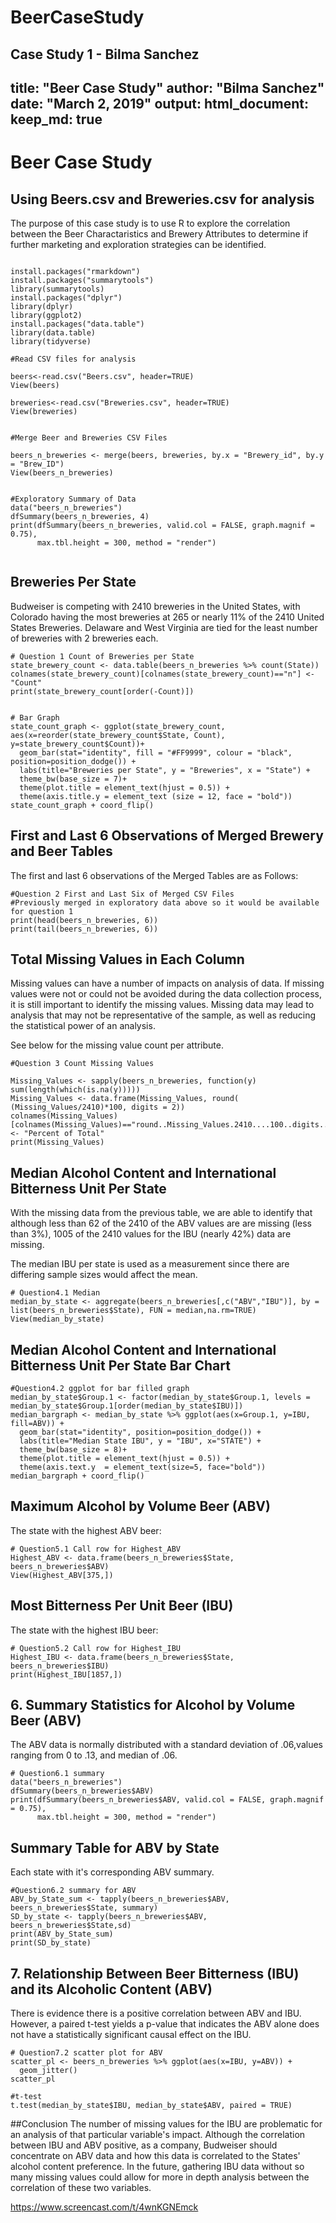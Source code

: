 # BeerCaseStudy
Case Study 1 - Bilma Sanchez
---
title: "Beer Case Study"
author: "Bilma Sanchez"
date: "March 2, 2019"
output:
  html_document:
  keep_md: true
---

# **Beer Case Study**
## Using Beers.csv and Breweries.csv for analysis
The purpose of this case study is to use R to explore the correlation between the Beer Charactaristics and Brewery Attributes to determine if further marketing and exploration strategies can be identified.

```{r setup, include=TRUE}

install.packages("rmarkdown")
install.packages("summarytools")
library(summarytools)
install.packages("dplyr")
library(dplyr)
library(ggplot2)
install.packages("data.table")
library(data.table)
library(tidyverse)

#Read CSV files for analysis

beers<-read.csv("Beers.csv", header=TRUE)
View(beers)

breweries<-read.csv("Breweries.csv", header=TRUE)
View(breweries)


#Merge Beer and Breweries CSV Files

beers_n_breweries <- merge(beers, breweries, by.x = "Brewery_id", by.y = "Brew_ID")
View(beers_n_breweries)


#Exploratory Summary of Data
data("beers_n_breweries")
dfSummary(beers_n_breweries, 4)
print(dfSummary(beers_n_breweries, valid.col = FALSE, graph.magnif = 0.75), 
      max.tbl.height = 300, method = "render")


```

## Breweries Per State
Budweiser is competing with 2410 breweries in the United States, with Colorado having the most breweries at 265 or nearly 11% of the 2410 United States Breweries. Delaware and West Virginia are tied for the least number of breweries with 2 breweries each.

```{r}
# Question 1 Count of Breweries per State
state_brewery_count <- data.table(beers_n_breweries %>% count(State))
colnames(state_brewery_count)[colnames(state_brewery_count)=="n"] <- "Count"
print(state_brewery_count[order(-Count)])


# Bar Graph
state_count_graph <- ggplot(state_brewery_count, aes(x=reorder(state_brewery_count$State, Count), y=state_brewery_count$Count))+
  geom_bar(stat="identity", fill = "#FF9999", colour = "black", position=position_dodge()) +
  labs(title="Breweries per State", y = "Breweries", x = "State") +
  theme_bw(base_size = 7)+
  theme(plot.title = element_text(hjust = 0.5)) +
  theme(axis.title.y = element_text (size = 12, face = "bold"))
state_count_graph + coord_flip()

```

## First and Last 6 Observations of Merged Brewery and Beer Tables
The first and last 6 observations of the Merged Tables are as Follows:

```{r}
#Question 2 First and Last Six of Merged CSV Files
#Previously merged in exploratory data above so it would be available for question 1
print(head(beers_n_breweries, 6))
print(tail(beers_n_breweries, 6))
```

## Total Missing Values in Each Column
Missing values can have a number of impacts on analysis of data.  If missing values were not or could not be avoided during the data collection process, it is still important to identify the missing values.  Missing data may lead to analysis that may not be representative of the sample, as well as reducing the statistical power of an analysis.

See below for the missing value count per attribute.

```{r}
#Question 3 Count Missing Values

Missing_Values <- sapply(beers_n_breweries, function(y) sum(length(which(is.na(y)))))
Missing_Values <- data.frame(Missing_Values, round( (Missing_Values/2410)*100, digits = 2))
colnames(Missing_Values)[colnames(Missing_Values)=="round..Missing_Values.2410....100..digits...2."] <- "Percent of Total"
print(Missing_Values)
```

## Median Alcohol Content and International Bitterness Unit Per State
With the missing data from the previous table, we are able to identify that although less than 62 of the 2410 of the ABV values are are missing (less than 3%), 1005 of the 2410 values for the IBU (nearly 42%) data are missing.

The median IBU per state is used as a measurement since there are differing sample sizes would affect the mean.

```{r}
# Question4.1 Median 
median_by_state <- aggregate(beers_n_breweries[,c("ABV","IBU")], by = list(beers_n_breweries$State), FUN = median,na.rm=TRUE)
View(median_by_state)
```

## Median Alcohol Content and International Bitterness Unit Per State Bar Chart
```{r}
#Question4.2 ggplot for bar filled graph
median_by_state$Group.1 <- factor(median_by_state$Group.1, levels = median_by_state$Group.1[order(median_by_state$IBU)])
median_bargraph <- median_by_state %>% ggplot(aes(x=Group.1, y=IBU, fill=ABV)) +
  geom_bar(stat="identity", position=position_dodge()) +
  labs(title="Median State IBU", y = "IBU", x="STATE") +
  theme_bw(base_size = 8)+
  theme(plot.title = element_text(hjust = 0.5)) +
  theme(axis.text.y  = element_text(size=5, face="bold"))
median_bargraph + coord_flip()
```


## Maximum Alcohol by Volume Beer (ABV)
The state with the highest ABV beer:
```{r}
# Question5.1 Call row for Highest_ABV
Highest_ABV <- data.frame(beers_n_breweries$State, beers_n_breweries$ABV)
View(Highest_ABV[375,])
```
## Most Bitterness Per Unit Beer (IBU)
The state with the highest IBU beer:
```{r}
# Question5.2 Call row for Highest_IBU
Highest_IBU <- data.frame(beers_n_breweries$State, beers_n_breweries$IBU)
print(Highest_IBU[1857,])
```

## 6. Summary Statistics for Alcohol by Volume Beer (ABV)
The ABV data is normally distributed with a standard deviation of .06,values ranging from 0 to .13, and median of .06.
```{r}
# Question6.1 summary 
data("beers_n_breweries")
dfSummary(beers_n_breweries$ABV)
print(dfSummary(beers_n_breweries$ABV, valid.col = FALSE, graph.magnif = 0.75), 
      max.tbl.height = 300, method = "render")

```
## Summary Table for ABV by State
Each state with it's corresponding ABV summary.
```{r}
#Question6.2 summary for ABV
ABV_by_State_sum <- tapply(beers_n_breweries$ABV, beers_n_breweries$State, summary)
SD_by_state <- tapply(beers_n_breweries$ABV, beers_n_breweries$State,sd)
print(ABV_by_State_sum)
print(SD_by_state)
```

## 7. Relationship Between Beer Bitterness (IBU) and its Alcoholic Content (ABV)
There is evidence there is a positive correlation between ABV and IBU.  However, a paired t-test yields a p-value that indicates the ABV alone does not have a statistically significant causal effect on the IBU.


```{r}
# Question7.2 scatter plot for ABV
scatter_pl <- beers_n_breweries %>% ggplot(aes(x=IBU, y=ABV)) +
  geom_jitter() 
scatter_pl

#t-test
t.test(median_by_state$IBU, median_by_state$ABV, paired = TRUE)
```

##Conclusion
The number of missing values for the IBU are problematic for an analysis of that particular variable's impact. Although the correlation between IBU and ABV positive, as a company, Budweiser should concentrate on ABV data and how this data is correlated to the States' alcohol content preference.  In the future, gathering IBU data without so many missing values could allow for more in depth analysis between the correlation of these two variables.

https://www.screencast.com/t/4wnKGNEmck
